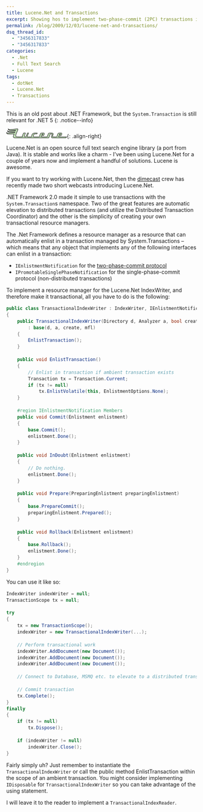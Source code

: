 ```yaml
---
title: Lucene.Net and Transactions
excerpt: Showing hos to implement two-phase-commit (2PC) transactions in .NET
permalink: /blog/2009/12/03/lucene-net-and-transactions/
dsq_thread_id:
  - "3456317833"
  - "3456317833"
categories:
  - .Net
  - Full Text Search
  - Lucene
tags:
  - dotNet
  - Lucene.Net
  - Transactions
---
```

This is an old post about .NET Framework, but the `System.Transaction` is still relevant for .NET 5
{: .notice--info}

![Lucene logo](/wp-content/uploads/LuceneLogo.gif){: .align-right}

Lucene.Net is an open source full text search engine library (a port from Java). It is stable and works like a charm - I’ve been using Lucene.Net for a couple of years now and implement a handful of solutions. Lucene is awesome.

If you want to try working with Lucene.Net, then the [dimecast](http://dimecasts.net/Casts/ByTag/Lucene) crew has recently made two short webcasts introducing Lucene.Net.

.NET Framework 2.0 made it simple to use transactions with the `System.Transaction`s namespace. Two of the great features are automatic elevation to distributed transactions (and utilize the Distributed Transaction Coordinator) and the other is the simplicity of creating your own transactional resource managers.

The .Net Framework defines a resource manager as a resource that can automatically enlist in a transaction managed by System.Transactions – which means that any object that implements any of the following interfaces can enlist in a transaction:

* `IEnlistmentNotification` for the [two-phase-commit protocol](http://en.wikipedia.org/wiki/Two-phase_commit_protocol)
* `IPromotableSinglePhaseNotification` for the single-phase-commit protocol (non-distributed transactions)

To implement a resource manager for the Lucene.Net IndexWriter, and therefore make it transactional, all you have to do is the following:

```csharp
public class TransactionalIndexWriter : IndexWriter, IEnlistmentNotification
{
    public TransactionalIndexWriter(Directory d, Analyzer a, bool create, MaxFieldLength mfl)
        : base(d, a, create, mfl)
    {
        EnlistTransaction();
    }

    public void EnlistTransaction()
    {
        // Enlist in transaction if ambient transaction exists
        Transaction tx = Transaction.Current;
        if (tx != null)
            tx.EnlistVolatile(this, EnlistmentOptions.None);
    }

    #region IEnlistmentNotification Members
    public void Commit(Enlistment enlistment)
    {
        base.Commit();
        enlistment.Done();
    }

    public void InDoubt(Enlistment enlistment)
    {
        // Do nothing.
        enlistment.Done();
    }

    public void Prepare(PreparingEnlistment preparingEnlistment)
    {
        base.PrepareCommit();
        preparingEnlistment.Prepared();
    }

    public void Rollback(Enlistment enlistment)
    {
        base.Rollback();
        enlistment.Done();
    }
    #endregion
}
```

You can use it like so:

```csharp
IndexWriter indexWriter = null;
TransactionScope tx = null;

try
{
    tx = new TransactionScope();
    indexWriter = new TransactionalIndexWriter(...);

    // Perform transactional work
    indexWriter.AddDocument(new Document());
    indexWriter.AddDocument(new Document());
    indexWriter.AddDocument(new Document());

    // Connect to Database, MSMQ etc. to elevate to a distributed transaction

    // Commit transaction
    tx.Complete();
}
finally
{
    if (tx != null)
        tx.Dispose();

    if (indexWriter != null)
        indexWriter.Close();
}
```

Fairly simply uh? Just remember to instantiate the `TransactionalIndexWriter` or call the public method EnlistTransaction within the scope of an ambient transaction.
You might consider implementing `IDisposable` for `TransactionalIndexWriter` so you can take advantage of the using statement.

I will leave it to the reader to implement a `TransactionalIndexReader`.
